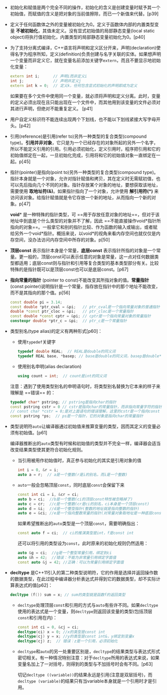 

- 初始化和赋值是两个完全不同的操作，初始化的含义是创建变量时赋予其一个初始值，而赋值的含义是把对象的当前值擦除，而已一个新值来代替。[p39]



- 定义于任何函数体之外的变量被初始化为0。定义于函数体内部的内置类型变量 **不被初始化**，其值未定义。没有显式初始值的局部静态变量(local static object)将执行值初始化，内置类型的局部静态变量初始化为0。[p40]



- 为了支持分离式编译，C++语言将声明和定义区分开来，声明(declaration)使得名字为程序所知，定义(definition)负责创建与名字关联的实体。如果想声明一个变量而非定义它，就在变量名前添加关键字`extern`，而且不要显示地初始化变量：

    ```cpp
    extern int i;      // 声明i而非定义i
    int j;             // 声明并定义j
    extern int k = 0;  // 定义k，任何包含显式初始化的声明即成为定义
    ```

    如果要在多个文件中使用同一个变量，就必须将声明和定义分离。此时，变量的定义必须出现在且只能出现在一个文件中，而其他用到该变量的文件必须对其进行声明，但绝对不能重复定义。 [p41]



- 用户自定义标识符不能连续出现两个下划线，也不能以下划线紧接大写字母开头。[p42]



- 引用(reference)是引用(refer to)另外一种类型的复合类型(compound type)。**引用并非对象**，它只是为一个已经存在的对象所起的另外一个名字，所以不能定义引用的引用。引用必须初始化，定义引用时，程序把引用和它的初始值绑定在一起，一旦初始化完成，引用将和它的初始值对象一直绑定在一起。p[45]



- 指针(pointer)是指向(point to)另外一种类型的复合类型(compound type)。指针本身就是一个对象，允许对指针赋值和拷贝，其在定义时无需赋初值，也可以先后指向几个不同的对象。指针存放某个对象的地址，要想获取该地址，需要使用 **取地址符(&)**。如果指针指向了一个对象，允许使用 **解引用符(*)** 来访问该对象。给指针赋值就是令它存放一个新的地址，从而指向一个新的对象。p[47]

    **void*** 是一种特殊的指针类型，可 ==用于存放任意对象的地址==，但对于该地址中到底是个什么类型的对象并不了解，因此 ==不能直接操作void\*指针所指向的对象==。一般拿它和别的指针比较、作为函数的输入或输出，或者赋给另外一个void\*指针。概括来说，以void*的视角来看内存空间也就仅仅是内存空间，没办法访问内存空间中所存的对象。p[50]



- **顶层const** 表示指针本身是个常量，**底层const** 表示指针所指的对象是一个常量。更一般的，顶层const可以表示任意的对象是常量，这一点对任何数据类型都适用；底层const则与指针和引用等复合类型的基本类型部分有关。比较特殊的是指针既可以是顶层const也可以是底层const。[p67]



- **指向常量的指针** (pointer to const)不能改变其所指对象的值。**常量指针**(const pointer)说明指针是一个常量，指存放在指针中的那个地址不能改变，而不是其指向的那个值。p[56]

    ```cpp
    const double pi = 3.14;
    const double *ptr_cval = &pi;   // ptr_cval是一个指向常量对象的普通指针
    double *const ptr_cloc = &pi;   // ptr_cloc是一个常量指针
    const double *const cptr = &pi; // cptr是一个指向常量对象的常量指针
    constexpr double *ptr_c = &pi;  // ptr_c是一个常量指针
    ```



- 类型别名(type alias)的定义有两种形式[p60]：

    - 使用`typedef`关键字

        ```cpp
        typedef double REAL;  // REAL是double的同义词
        typedef REAL base, *basep; // base是double的同义词，basep是double*的同义词
        ```

    - 使用别名申明(alias declaration)

        ```cpp
        using count = int;  // count是int的同义词
        ```

    注意：遇到了使用类型别名的申明语句时，将类型别名替换为它本来的样子来理解是 ==错误== 的：

    ```cpp
    typedef char* pstring; // pstring是指向char的指针
    const pstring cstr = 0 // cstr是指向char的常量指针，而非指向常量字符的指针
    // const char *cstr = 0;是对上面语句的错误理解，这里的cstr是一个指向const char的普通指针
    const pstring *ps;  // ps是一个指针，它的对象是指向char的常量指针
    ```



- 类型说明符`auto`让编译器通过初始值来推算变量的类型，因而其定义的变量必须有初始值。[p61]

    编译器推断出的`auto`类型有时候和初始值的类型并不完全一样，编译器会适当改变结果类型使其更符合初始化规则。

  - 当引用被用作初始值时，真正参与初始化的其实是引用对象的值

    ```cpp
    int i = 0, &r = i;
    auto a = r;  // a是一个整数(r是i的别名，而i是一个整数)
    ```

  - `auto`一般会忽略顶层`const`，同时底层`const`会保留下来

    ```cpp
    const int ci = i, &cr = ci;
    auto b = ci;  //b是一个整数(ci的顶层const特性被忽略掉了)
    auto c = cr;  //c是一个整数(cr是ci的别名，ci本身是一个顶层const)
    auto d = &i;  //d是一个整型指针(整数的地址就是指向整数的指针)
    auto e = &ci; //e是一个指向整数常量的指针(对常量对象取地址是一种底层const)
    ```

    如果希望推断出的`auto`类型是一个顶层`const`，需要明确指出：

    ```cpp
    const auto f = ci;  // ci的推演类型是int，f是const int
    ```

    还可以将引用的类型设为`const`，此时原来的初始化规则仍然适用：

    ```cpp
    auto &g = ci;  //g是一个整型常量引用，绑定到ci
    auto &h = 42;  //错误：不能为非常量引用绑定字面值
    const auto &j = 42; //正确：可以为常量引用绑定字面值
    ```

- **decltype** 是C++11引入的第二种类型说明符，它的作用是选择并返回操作数的数据类型，在此过程中编译器分析表达式并得到它的数据类型，却不实际计算表达式的值[p62]：

    ```cpp
    decltype (f()) sum = x; // sum的类型就是函数f的返回类型
    ```

  - `decltype`处理顶层`const`和引用的方式与`auto`有些许不同。如果`decltype`使用的表达式是一个变量，则`decltype`则返回该变量的类型(包括顶层`const`和引用在内)：

    ```cpp
    const int ci = 0, &cj = ci;
    decltype(ci) x = 0; //x的类型是const int
    decltype(cj) y = x; //y的类型是const int&，y绑定到变量x
    decltype(cj) z;  // 错误：z是一个引用，必须初始化
    ```

  - `decltype`和`auto`的另一处重要区别是，`decltype`的结果类型与表达式形式密切相关。有一种情况特别注意：对于`decltype`所用的表达式来说，如果变量名加上了一对括号，则得到的类型与不加括号时会有不同。[p63]

    切记`decltype ((variable))`的结果永远是引用(注意是双层括号)，而`decltype (variable)`的结果只有当variable本身就是一个引用时才是引用。
